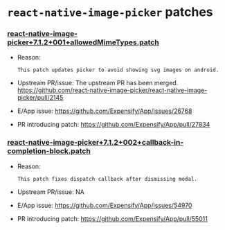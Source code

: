 # `react-native-image-picker` patches

### [react-native-image-picker+7.1.2+001+allowedMimeTypes.patch](react-native-image-picker+7.1.2+001+allowedMimeTypes.patch)

- Reason:
  
    ```
    This patch updates picker to avoid showing svg images on android.
    ```
  
- Upstream PR/issue: The upstream PR has been merged. https://github.com/react-native-image-picker/react-native-image-picker/pull/2145
- E/App issue: https://github.com/Expensify/App/issues/26768
- PR introducing patch: https://github.com/Expensify/App/pull/27834


### [react-native-image-picker+7.1.2+002+callback-in-completion-block.patch](react-native-image-picker+7.1.2+002+callback-in-completion-block.patch)

- Reason:
  
    ```
    This patch fixes dispatch callback after dismissing modal.
    ```
  
- Upstream PR/issue: NA
- E/App issue: https://github.com/Expensify/App/issues/54970
- PR introducing patch: https://github.com/Expensify/App/pull/55011